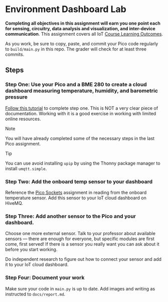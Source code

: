 # Environment Dashboard Lab

**Completing all objectives in this assignment will earn you one point each for sensing, circuitry, data analysis and visualization, and inter-device communication**. This assignment covers all IoT [Course Learning Outcomes](https://github.com/allegheny-college-cmpsc-406-spring-2024/course-materials?tab=readme-ov-file#course-learning-outcomes).

As you work, be sure to copy, paste, and commit your Pico code regularly to `build/main.py` in this repo. The grader will check for at least three commits. 

## Steps

### Step One: Use your Pico and a BME 280 to create a cloud dashboard measuring temperature, humidity, and barometric pressure

[Follow this tutorial](https://www.hivemq.com/blog/iot-reading-sensor-data-raspberry-pi-pico-w-micropython-mqtt-node-red/) to complete step one. This is NOT a very clear piece of documentation. Working with it is a good exercise in working with limited online resources.

> [!NOTE]
> You will have already completed some of the necessary steps in the last Pico assignment.

> [!TIP]
> You can use avoid installing `upip` by using the Thonny package manager to install `umqtt.simple`.

### Step Two: Add the onboard temp sensor to your dashboard

Reference the [Pico Sockets](https://github.com/allegheny-college-cmpsc-406-spring-2024/pico-sockets) assignment in reading from the onboard temperature sensor. Add this sensor to your IoT cloud dashboard on HiveMQ. 

### Step Three: Add another sensor to the Pico and your dashboard.

Choose one more external sensor. Talk to your professor about available sensors — there are enough for everyone, but specific modules are first come, first served! If there is a sensor you really want you can ask about it before you start working.

Do independent research to figure out how to connect your sensor and add it to your IoT cloud dashboard.

### Step Four: Document your work

Make sure your code in `main.py` is up to date. Add images and writing as instructed to `docs/report.md`. 